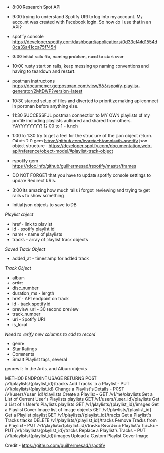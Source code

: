 * 8:00 Research Spot API
* 9:00 trying to understand Spotify URI to log into my account.  My account was created with Facebook login.  So how do I use that in an API?
* spotify console https://developer.spotify.com/dashboard/applications/0d33cf4dd1554d0ca36a41cca75f7454
* 9:30 initial rails file, naming problem, need to start over
* 10:00 rusty start on rails, keep messing up naming conventions and having to teardown and restart.
* postman instructions https://documenter.getpostman.com/view/583/spotify-playlist-generator/2MtDWP?version=latest
* 10:30 started setup of files and diverted to prioritize making api connect in postman before anything else.
* 11:30 SUCCESSFUL postman connection to MY OWN playlists of my profile including playlists authored and shared from others.  YAYYYYYYYY!
12:00 to 1 - lunch
* 1:00 to 1:30 try to get a feel for the structure of the json object return.
OAuth 2.0 gem https://github.com/icoretech/omniauth-spotify
json object structure - https://developer.spotify.com/documentation/web-api/reference/object-model/#playlist-track-object
* rspotify gem https://rdoc.info/github/guilhermesad/rspotify/master/frames
* DO NOT FORGET that you have to update spotify console settings to update Redirect URIs.
* 3:00 Its amazing how much rails i forgot.  reviewing and trying to get rails s to show something

* Initial json objects to save to DB

*Playlist object*
* href - link to playlist
* id - spotify playlist id
* name - name of playlists
* tracks - array of playlist track objects


*Saved Track Object*
* added_at - timestamp for added track

*Track Object*
* album
* artist
* disc_number
* duration_ms - length
* href - API endpoint on track
* id - track spotify id
* preview_url - 30 second preview
* track_number
* uri - Spotify URI
* is_local

*Need to verify new columns to add to record*
* genre
* Star Ratings
* Comments
* Smart Playlist tags, several




genres is in the Artist and Album objects


METHOD	ENDPOINT	USAGE	RETURNS
POST	/v1/playlists/{playlist_id}/tracks	Add Tracks to a Playlist	-
PUT	/v1/playlists/{playlist_id}	Change a Playlist's Details	-
POST	/v1/users/{user_id}/playlists	Create a Playlist	-
GET	/v1/me/playlists	Get a List of Current User's Playlists	playlists
GET	/v1/users/{user_id}/playlists	Get a List of a User's Playlists	playlists
GET	/v1/playlists/{playlist_id}/images	Get a Playlist Cover Image	list of image objects
GET	/v1/playlists/{playlist_id}	Get a Playlist	playlist
GET	/v1/playlists/{playlist_id}/tracks	Get a Playlist's Tracks	tracks
DELETE	/v1/playlists/{playlist_id}/tracks	Remove Tracks from a Playlist	-
PUT	/v1/playlists/{playlist_id}/tracks	Reorder a Playlist's Tracks	-
PUT	/v1/playlists/{playlist_id}/tracks	Replace a Playlist's Tracks	-
PUT	/v1/playlists/{playlist_id}/images	Upload a Custom Playlist Cover Image


Credit - https://github.com/guilhermesad/rspotify
